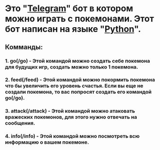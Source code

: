 # Это "<ins>Telegram</ins>" бот в котором можно играть с покемонами. Этот бот написан на языке "<ins>Python</ins>".
## Комманды:
### 1. go(/go) - Этой командой можно создать себе покемона для будущих игр, создать можно только 1 покемона.
### 2. feed(/feed) - Этой командой можно покормить покемона что бы увеличить его уровень счастья. Если вы еще не создали покемона, то вас попросят создать его командой go(/go).
### 3. attack(/attack) - Этой командой можно атаковать вражеских покемонов, для этого нужно отвечать на сообщения.
### 4. info(/info) - Этой командой можно посмотреть всю информацию о вашем покемоне.

